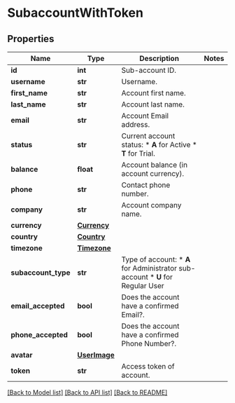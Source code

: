 # SubaccountWithToken

## Properties
Name | Type | Description | Notes
------------ | ------------- | ------------- | -------------
**id** | **int** | Sub-account ID. | 
**username** | **str** | Username. | 
**first_name** | **str** | Account first name. | 
**last_name** | **str** | Account last name. | 
**email** | **str** | Account Email address. | 
**status** | **str** | Current account status: * **A** for Active * **T** for Trial.  | 
**balance** | **float** | Account balance (in account currency). | 
**phone** | **str** | Contact phone number. | 
**company** | **str** | Account company name. | 
**currency** | [**Currency**](Currency.md) |  | 
**country** | [**Country**](Country.md) |  | 
**timezone** | [**Timezone**](Timezone.md) |  | 
**subaccount_type** | **str** | Type of account: *   **A** for Administrator sub-account *   **U** for Regular User  | 
**email_accepted** | **bool** | Does the account have a confirmed Email?. | 
**phone_accepted** | **bool** | Does the account have a confirmed Phone Number?. | 
**avatar** | [**UserImage**](UserImage.md) |  | 
**token** | **str** | Access token of account. | 

[[Back to Model list]](../README.md#documentation-for-models) [[Back to API list]](../README.md#documentation-for-api-endpoints) [[Back to README]](../README.md)



